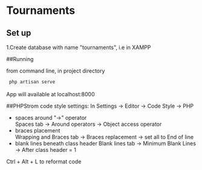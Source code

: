 # Tournaments


## Set up
1.Create database with name "tournaments", i.e in XAMPP

##Running

from command line, in project directory

<code> php artisan serve </code><br><br>
App will available at localhost:8000

##PHPStrom code style settings:
In Settings -> Editor -> Code Style -> PHP
- spaces around "->" operator <br>
    Spaces tab -> Around operators -> Object access operator
- braces placement <br>
    Wrapping and Braces tab -> Braces replacement -> set all to End of line
- blank lines beneath class header
    Blank lines tab -> Minimum Blank Lines -> After class header = 1
   
Ctrl + Alt + L to reformat code

    